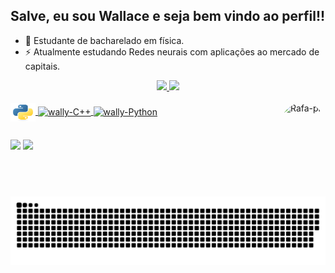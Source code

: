 ## Salve, eu sou Wallace e seja bem vindo ao perfil!! 

- 🔭 Estudante de bacharelado em física.
- ⚡ Atualmente estudando Redes neurais com aplicações ao mercado de capitais.
 <div align="center">
  <a href="https://github.com/wally-joe">
  <img height="180em" src="https://github-readme-stats.vercel.app/api?username=wally-joe&show_icons=true&theme=dark&include_all_commits=true&count_private=true"/>
  <img height="180em" src="https://github-readme-stats.vercel.app/api/top-langs/?username=wally-joe&layout=compact&langs_count=7&theme=dark"/>
</div>
<div style="display: inline_block"><br>
  <img align="center" alt="wally-Python" height="30" width="40" src="https://raw.githubusercontent.com/devicons/devicon/master/icons/python/python-original.svg">
  <img align="center" alt="wally-C++" height="30" width="40" src="https://cdn.jsdelivr.net/gh/devicons/devicon/icons/cplusplus/cplusplus-original.svg">
  <img align="center" alt="wally-Python" height="30" width="40" src="https://cdn.jsdelivr.net/gh/devicons/devicon/icons/r/r-original.svg">
  <img align="right" alt="Rafa-pic" height="150" style="border-radius:50px;" 
  src="https://giffiles.alphacoders.com/126/12671.gif">
</div> 
  
 ##

<div>
<a href="https://www.facebook.com/wallace.jose.3701/" target="_blank"><img src="https://img.shields.io/badge/Facebook-1877F2?style=for-the-badge&logo=facebook&logoColor=white" target="_blank"></a>
<a href="https://www.instagram.com/wallace.jose.op/" target="_blank"><img src="https://img.shields.io/badge/-Instagram-%23E4405F?style=for-the-badge&logo=instagram&logoColor=white" target="_blank"></a>
  
![Snake animation](https://github.com/wally-joe/wally-joe/blob/output/github-contribution-grid-snake.svg)
